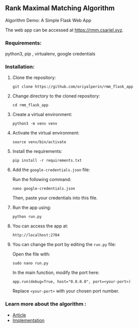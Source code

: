 ## Rank Maximal Matching Algorithm
Algorithm Demo: A Simple Flask Web App

The web app can be accessed at https://rmm.csariel.xyz.

### Requirements:
python3, pip , virtualenv, google credentials

### Installation:

1. Clone the repository:
   ```
   git clone https://github.com/oriyalperin/rmm_flask_app
   ```

2. Change directory to the cloned repository:
   ```
   cd rmm_flask_app
   ```

3. Create a virtual environment:
   ```
   python3 -m venv venv
   ```

4. Activate the virtual environment:
   ```
   source venv/bin/activate
   ```

5. Install the requirements:
   ```
   pip install -r requirements.txt
   ```

6. Add the `google-credentials.json` file:

   Run the following command:
   ```
   nano google-credentials.json
   ```
   Then, paste your credentials into this file.
   

7. Run the app using:
   ```
   python run.py
   ```

8. You can access the app at:
   ```
   http://localhost:2704
   ```

9. You can change the port by editing the `run.py` file:
    
    Open the file with:
   ```
   sudo nano run.py
   ```
   In the main function, modify the port here:
   ```
   app.run(debug=True, host="0.0.0.0", port=<your-port>)
   ```
   Replace `<your-port>` with your chosen port number.

### Learn more about the algorithm :
* [Article](https://citeseerx.ist.psu.edu/document?repid=rep1&type=pdf&doi=45a1d050f6bd63de2664c3984967b82237f206ee)
* [Implementation](https://github.com/OLAnetworkx/networkx/blob/rank-maximal-matching/networkx/algorithms/bipartite/rank_maximal_matching.py)
